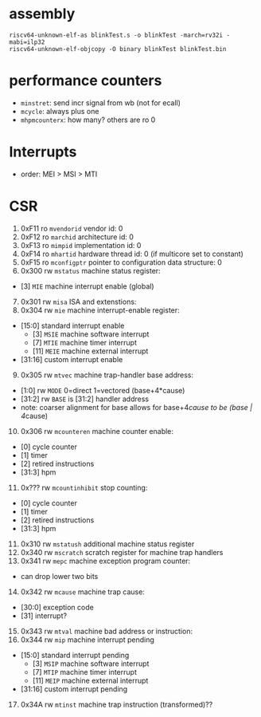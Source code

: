 


# assembly

```shell
riscv64-unknown-elf-as blinkTest.s -o blinkTest -march=rv32i -mabi=ilp32
riscv64-unknown-elf-objcopy -O binary blinkTest blinkTest.bin
```

# performance counters
- `minstret`: send incr signal from wb (not for ecall)
- `mcycle`: always plus one
- `mhpmcounterx`: how many? others are ro 0

# Interrupts
- order: MEI > MSI > MTI

# CSR

1. 0xF11 ro `mvendorid` vendor id: 0
2. 0xF12 ro `marchid` architecture id: 0
3. 0xF13 ro `mimpid` implementation id: 0
4. 0xF14 ro `mhartid` hardware thread id: 0 (if multicore set to constant)
5. 0xF15 ro `mconfigptr` pointer to configuration data structure: 0
6. 0x300 rw `mstatus` machine status register:
  - [3] `MIE` machine interrupt enable (global)
7. 0x301 rw `misa` ISA and extenstions:
8. 0x304 rw `mie` machine interrupt-enable register:
  - [15:0] standard interrupt enable
    - [3] `MSIE` machine software interrupt
    - [7] `MTIE` machine timer interrupt
    - [11] `MEIE` machine external interrupt
  - [31:16] custom interrupt enable
9.  0x305 rw `mtvec` machine trap-handler base address:
  - [1:0] rw `MODE` 0=direct 1=vectored (base+4*cause)
  - [31:2] rw `BASE` is [31:2] handler address
  - note: coarser alignment for base allows for base+4*cause to be (base | 4*cause)
10. 0x306 rw `mcounteren` machine counter enable:
  - [0] cycle counter
  - [1] timer
  - [2] retired instructions
  - [31:3] hpm
11. 0x??? rw `mcountinhibit` stop counting:
  - [0] cycle counter
  - [1] timer
  - [2] retired instructions
  - [31:3] hpm
11. 0x310 rw `mstatush` additional machine status register
12. 0x340 rw `mscratch` scratch register for machine trap handlers
13. 0x341 rw `mepc` machine exception program counter:
  - can drop lower two bits
14. 0x342 rw `mcause` machine trap cause:
  - [30:0] exception code
  - [31] interrupt?
15. 0x343 rw `mtval` machine bad address or instruction:
16. 0x344 rw `mip` machine interrupt pending
  - [15:0] standard interrupt pending
    - [3] `MSIP` machine software interrupt
    - [7] `MTIP` machine timer interrupt
    - [11] `MEIP` machine external interrupt
  - [31:16] custom interrupt pending
17. 0x34A rw `mtinst` machine trap instruction (transformed)??